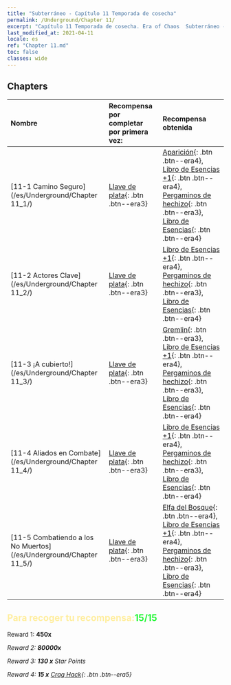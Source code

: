 ```yaml
---
title: "Subterráneo - Capítulo 11 Temporada de cosecha"
permalink: /Underground/Chapter 11/
excerpt: "Capítulo 11 Temporada de cosecha. Era of Chaos  Subterráneo - Capítulo 11. Temporada de cosecha"
last_modified_at: 2021-04-11
locale: es
ref: "Chapter 11.md"
toc: false
classes: wide
---
```


## Chapters

  | Nombre |  Recompensa por completar por primera vez: | Recompensa obtenida |
  |:------------|:------------|:------------| 
  | [11-1 Camino Seguro](/es/Underground/Chapter 11_1/) | [Llave de plata](/es/Items/con_693/){: .btn .btn--era3} | [Aparición](/es/Items/unt_210/){: .btn .btn--era4}, [Libro de Esencias +1](/es/Items/mat_46/){: .btn .btn--era4}, [Pergaminos de hechizo](/es/Items/con_694/){: .btn .btn--era3}, [Libro de Esencias](/es/Items/mat_39/){: .btn .btn--era4} |
  | [11-2 Actores Clave](/es/Underground/Chapter 11_2/) | [Llave de plata](/es/Items/con_693/){: .btn .btn--era3} | [Libro de Esencias +1](/es/Items/mat_46/){: .btn .btn--era4}, [Pergaminos de hechizo](/es/Items/con_694/){: .btn .btn--era3}, [Libro de Esencias](/es/Items/mat_39/){: .btn .btn--era4} |
  | [11-3 ¡A cubierto!](/es/Underground/Chapter 11_3/) | [Llave de plata](/es/Items/con_693/){: .btn .btn--era3} | [Gremlin](/es/Items/unt_235/){: .btn .btn--era3}, [Libro de Esencias +1](/es/Items/mat_46/){: .btn .btn--era4}, [Pergaminos de hechizo](/es/Items/con_694/){: .btn .btn--era3}, [Libro de Esencias](/es/Items/mat_39/){: .btn .btn--era4} |
  | [11-4 Aliados en Combate](/es/Underground/Chapter 11_4/) | [Llave de plata](/es/Items/con_693/){: .btn .btn--era3} | [Libro de Esencias +1](/es/Items/mat_46/){: .btn .btn--era4}, [Pergaminos de hechizo](/es/Items/con_694/){: .btn .btn--era3}, [Libro de Esencias](/es/Items/mat_39/){: .btn .btn--era4} |
  | [11-5 Combatiendo a los No Muertos](/es/Underground/Chapter 11_5/) | [Llave de plata](/es/Items/con_693/){: .btn .btn--era3} | [Elfa del Bosque](/es/Items/unt_201/){: .btn .btn--era4}, [Libro de Esencias +1](/es/Items/mat_46/){: .btn .btn--era4}, [Pergaminos de hechizo](/es/Items/con_694/){: .btn .btn--era3}, [Libro de Esencias](/es/Items/mat_39/){: .btn .btn--era4} |


## <span style="color: #ffeea0">Para recoger tu recompensa:</span><span style="color: #27f73a">15/15</span>

 Reward 1:  **450x** <i class="fas fa-gem"/>

 Reward 2:  **80000x** <i class="fas fa-coins"/>

 Reward 3: **130 x** Star Points

 Reward 4: **15 x** [Crag Hack](/es/Items/her_375/){: .btn .btn--era5}

